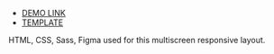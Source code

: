 - [DEMO LINK](https://Rozdorozhnii.github.io/NAMU/)
- [TEMPLATE](https://www.figma.com/file/cRBCqE06cDrY3s4jX7h3iY/%D0%9D%D0%90%D0%9C%D0%A3-(Edit)?node-id=0%3A1)

HTML, CSS, Sass, Figma used for this multiscreen responsive layout.
